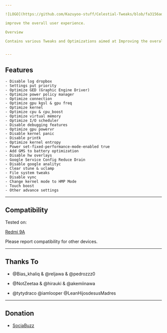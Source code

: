 ```yaml
---

![LOGO](https://github.com/Kazuyoo-stuff/Celestial-Tweaks/blob/fa3156ad5381ea630df8803a3cd0969631cef4b9/image/image.jpg)

improve the overall user experience.

Overview

Contains various Tweaks and Optimizations aimed at Improving the overall user Experience, such as Performance Improvements, Battery, Network, and others.


---
```


## Features

```
- Disable log dropbox
- Settings put priority
- Optimize GED (Graphic Engine Driver)
- Optimize power policy manager
- Optimize connection
- Optimize gpu kgsl & gpu freq 
- Optimize kernel
- Optimize cpu & cpu_boost
- Optimize virtual memory
- Optimize I/O scheduler
- Disable debugging features
- Optimize gpu powervr
- Disable kernel panic
- Disable printk
- Optimize kernel entropy
- Power set-fixed-performance-mode-enabled true
- Add GMS to battery optimization
- Disable hw overlays
- Google Service Config Reduce Drain
- Disable google analityc
- Clear stune & uclamp
- File system tweaks
- Disable vync
- Change kernel mode to HMP Mode
- Touch boost
- Other advance settings
```

---

## Compatibility

Tested on:

[Redmi 9A](https://m.gsmarena.com/xiaomi_redmi_9a-10279.php)


Please report compatibility for other devices.


---

## Thanks To

- @Bias_khaliq & @reljawa & @pedrozzz0

- @NotZeetaa & @hirauki & @akemiinawa

- @tytydraco @iamlooper @LeanHijosdesusMadres

---

## Donation

- [SociaBuzz](https://sociabuzz.com/dikyganteng_/tribe)
